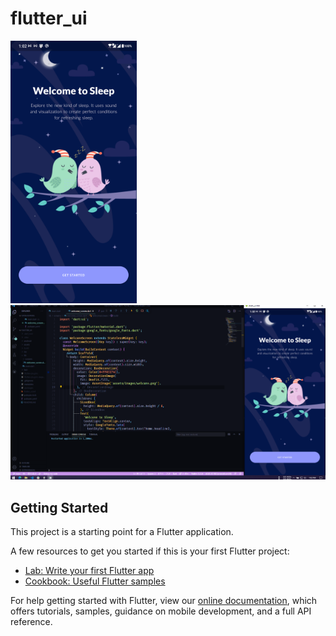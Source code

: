 # flutter_ui

<img src="https://github.com/LeggoTM/flutter-ui/blob/welcome-screen/screenshot/ss-android.png" width=40% height=40%>
<img src="https://github.com/LeggoTM/flutter-ui/blob/welcome-screen/screenshot/ss-window.png">

## Getting Started

This project is a starting point for a Flutter application.

A few resources to get you started if this is your first Flutter project:

- [Lab: Write your first Flutter app](https://flutter.dev/docs/get-started/codelab)
- [Cookbook: Useful Flutter samples](https://flutter.dev/docs/cookbook)

For help getting started with Flutter, view our
[online documentation](https://flutter.dev/docs), which offers tutorials,
samples, guidance on mobile development, and a full API reference.
